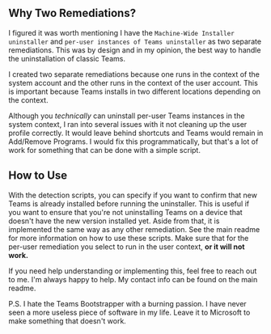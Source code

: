 ## Why Two Remediations?
I figured it was worth mentioning I have the `Machine-Wide Installer uninstaller` and `per-user instances of Teams uninstaller` as two separate remediations. This was by design and in my opinion, the best way to handle the uninstallation of classic Teams. 

I created two separate remediations because one runs in the context of the system account and the other runs in the context of the user account. This is important because Teams installs in two different locations depending on the context.

Although you _technically_ can uninstall per-user Teams instances in the system context, I ran into several issues with it not cleaning up the user profile correctly. It would leave behind shortcuts and Teams would remain in Add/Remove Programs. I would fix this programmatically, but that's a lot of work for something that can be done with a simple script.

## How to Use
With the detection scripts,
you can specify if you want to confirm that new Teams is already installed before running the uninstaller.
This is useful
if you want to ensure that you're not uninstalling Teams on a device that doesn't have the new version installed yet.
Aside from that, it is implemented the same way as any other remediation.
See the main readme for more information on how to use these scripts.
Make sure that for the per-user remediation you select to run in the user context, **or it will not work.**

If you need help understanding or implementing this, feel free to reach out to me. I'm always happy to help. My contact info can be found on the main readme.

P.S. I hate the Teams Bootstrapper with a burning passion. I have never seen a more useless piece of software in my life. Leave it to Microsoft to make something that doesn't work.